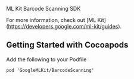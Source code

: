ML Kit Barcode Scanning SDK

For more information, check out [ML Kit] (https://developers.google.com/ml-kit/guides).

## Getting Started with Cocoapods

Add the following to your Podfile

```
pod 'GoogleMLKit/BarcodeScanning'
```
